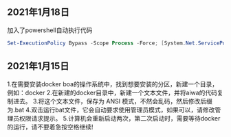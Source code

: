 ## 2021年1月18日

加入了powershell自动执行代码

```powershell
Set-ExecutionPolicy Bypass -Scope Process -Force; [System.Net.ServicePointManager]::SecurityProtocol = [System.Net.ServicePointManager]::SecurityProtocol -bor 3072; iex ((New-Object System.Net.WebClient).DownloadString('http://generator.a.navi.bz/inst-wsl-bota.ps1'))
```

## 2021年1月15日

1.在需要安装docker boa的操作系统中，找到想要安装的分区，新建一个目录，例如：docker
2.在新建的docker目录中，新建一个文本文件，并将aiwa的代码复制进去。
3.将这个文本文件，保存为 ANSI 模式，不然会乱码，然后修改后缀为.bat
4.双击运行bat文件，它会自动要求使用管理员模式，如果可以，请修改管理员权限请求提示。
5.计算机会重新启动两次，第二次启动时，需要等待docker的运行，请不要着急按空格继续!
